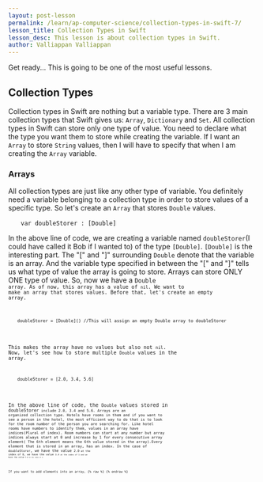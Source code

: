 ```yaml
---
layout: post-lesson
permalink: /learn/ap-computer-science/collection-types-in-swift-7/
lesson_title: Collection Types in Swift
lesson_desc: This lesson is about collection types in Swift.
author: Valliappan Valliappan
---
```


<script src="/questions.js"></script>
Get ready... This is going to be one of the most useful lessons.
<h2>Collection Types</h2>
Collection types in Swift are nothing but a variable type. There are 3 main collection types that Swift gives us: <code>Array</code>, <code>Dictionary</code> and <code>Set</code>. All collection types in Swift can store only one type of value. You need to declare what the type you want them to store while creating the variable. If I want an <code>Array</code> to store <code>String</code> values, then I will have to specify that when I am creating the <code>Array</code> variable.

<h3>Arrays</h3>
All collection types are just like any other type of variable. You definitely need a variable belonging to a collection type in order to store values of a specific type. So let's create an <code>Array</code> that stores <code>Double</code> values.

<pre>   <code>var doubleStorer : [Double]</code></pre>

In the above line of code, we are creating a variable named <code>doubleStorer</code>(I could have called it Bob if I wanted to) of the type <code>[Double]</code>. <code>[Double]</code> is the interesting part. The "[" and "]" surrounding <code>Double</code> denote that the variable is an array. And the variable type specified in between the "[" and "]" tells us what type of value the array is going to store. Arrays can store ONLY ONE type of value. So, now we have a <code>Double<code> array.
As of now, this array has a value of <code>nil</code>. We want to make an array that stores values. Before that, let's create an empty array.

<pre>   <code>doubleStorer = [Double]() //This will assign an empty Double array to doubleStorer</code></pre>

This makes the array have no values but also not <code>nil</code>. Now, let's see how to store multiple <code>Double</code> values in the array.

<pre>   <code>doubleStorer = [2.0, 3.4, 5.6]</code></pre>

In the above line of code, the <code>Double</code> values stored in <code>doubleStorer<code> include 2.0, 3.4 and 5.6.
Arrays are an organized collection type. Hotels have rooms in them and if you want to see a person in the hotel, the most efficient way to do that is to look for the room number of the person you are searching for. Like hotel rooms have numbers to identify them, values in an array have indices(Plural of index). Room numbers can start at any number but array indices always start at 0 and increase by 1 for every consecutive array element( The 6th element means the 6th value stored in the array).Every element that is stored in an array, has an index. In the case of <code>doubleStorer</code>, we have the value <code>2.0<code> at the index of 0, we have the value <code>3.4<code> at the index of 1 and we have the value <code>5.6<code> at the index of 2.

If you want to add elements into an array,
{% raw %}
{% endraw %}